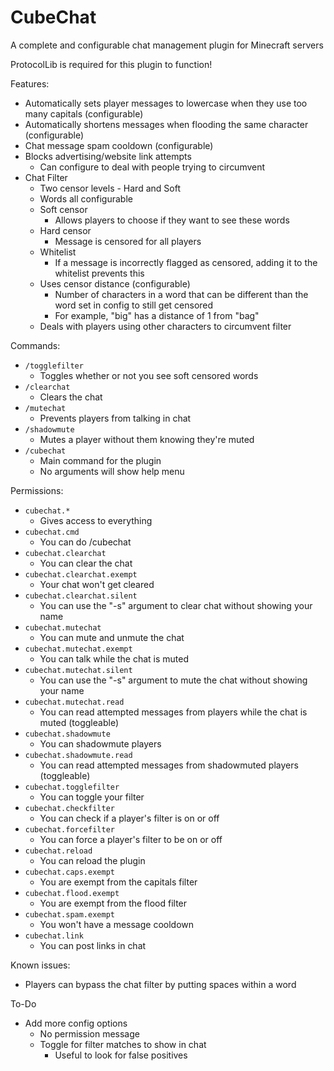 # CubeChat
 A complete and configurable chat management plugin for Minecraft servers

ProtocolLib is required for this plugin to function!

Features:
* Automatically sets player messages to lowercase when they use too many capitals (configurable)
* Automatically shortens messages when flooding the same character (configurable)
* Chat message spam cooldown (configurable)
* Blocks advertising/website link attempts
  * Can configure to deal with people trying to circumvent
* Chat Filter
  * Two censor levels - Hard and Soft
  * Words all configurable
  * Soft censor
    * Allows players to choose if they want to see these words
  * Hard censor
    * Message is censored for all players
  * Whitelist
    * If a message is incorrectly flagged as censored, adding it to the whitelist prevents this
  * Uses censor distance (configurable)
    * Number of characters in a word that can be different than the word set in config to still get censored
    * For example, "big" has a distance of 1 from "bag"
  * Deals with players using other characters to circumvent filter

Commands:
* `/togglefilter`
  * Toggles whether or not you see soft censored words
* `/clearchat`
  * Clears the chat
* `/mutechat`
  * Prevents players from talking in chat
* `/shadowmute`
  * Mutes a player without them knowing they're muted
* `/cubechat`
  * Main command for the plugin
  * No arguments will show help menu

Permissions:
* `cubechat.*`
  * Gives access to everything
* `cubechat.cmd`
  * You can do /cubechat
* `cubechat.clearchat`
  * You can clear the chat
* `cubechat.clearchat.exempt`
  * Your chat won't get cleared
* `cubechat.clearchat.silent`
  * You can use the "-s" argument to clear chat without showing your name
* `cubechat.mutechat`
  * You can mute and unmute the chat
* `cubechat.mutechat.exempt`
  * You can talk while the chat is muted
* `cubechat.mutechat.silent`
  * You can use the "-s" argument to mute the chat without showing your name
* `cubechat.mutechat.read`
  * You can read attempted messages from players while the chat is muted (toggleable)
* `cubechat.shadowmute`
  * You can shadowmute players
* `cubechat.shadowmute.read`
  * You can read attempted messages from shadowmuted players (toggleable)
* `cubechat.togglefilter`
  * You can toggle your filter
* `cubechat.checkfilter`
  * You can check if a player's filter is on or off
* `cubechat.forcefilter`
  * You can force a player's filter to be on or off
* `cubechat.reload`
  * You can reload the plugin
* `cubechat.caps.exempt`
  * You are exempt from the capitals filter
* `cubechat.flood.exempt`
  * You are exempt from the flood filter
* `cubechat.spam.exempt`
  * You won't have a message cooldown
* `cubechat.link`
  * You can post links in chat

Known issues:
* Players can bypass the chat filter by putting spaces within a word

To-Do
* Add more config options
  * No permission message
  * Toggle for filter matches to show in chat
    * Useful to look for false positives
